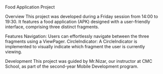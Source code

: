 Food Application Project

Overview
This project was developed during a Friday session from 14:00 to 19:30. It features a food application (APK) designed with a user-friendly interface, comprising three distinct fragments.

Features
Navigation: Users can effortlessly navigate between the three fragments using a ViewPager.
CircleIndicator: A CircleIndicator is implemented to visually indicate which fragment the user is currently viewing.

Development
This project was guided by Mr.Nizar, our instructor at CMC School, as part of the second-year Mobile Development program.
